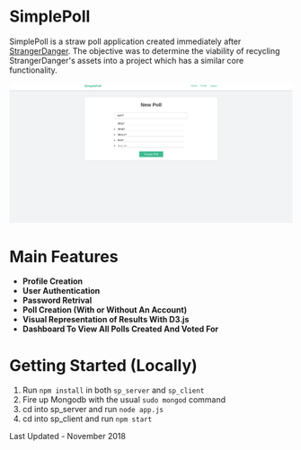 # SimplePoll
SimplePoll is a straw poll application created immediately after [StrangerDanger](https://github.com/JesseLye/Stranger-Danger-A-Social-Media-Travesty). The objective was to determine the viability of recycling StrangerDanger's assets into a project which has a similar core functionality.

![screenshot_001 img](doc_imgs/Screenshot_001.png)

# Main Features 

- **Profile Creation**
- **User Authentication**
- **Password Retrival** 
- **Poll Creation (With or Without An Account)**
- **Visual Representation of Results With D3.js**
- **Dashboard To View All Polls Created And Voted For**


# Getting Started (Locally) 

1. Run ```npm install``` in both ```sp_server``` and ```sp_client``` 
1. Fire up Mongodb with the usual ```sudo mongod``` command 
1. cd into sp_server and run ```node app.js```
1. cd into sp_client and run ```npm start```

Last Updated - November 2018 
